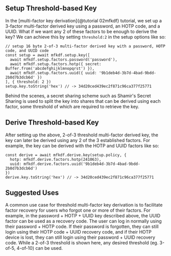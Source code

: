 ## Setup Threshold-based Key

In the [multi-factor key derivation]{@tutorial 02mfkdf} tutorial, we set up a 3-factor multi-factor derived key using a password, an HOTP code, and a UUID. What if we want any 2 of these factors to be enough to derive the key? We can achieve this by setting `threshold:2` in the setup options like so:

```
// setup 16 byte 2-of-3 multi-factor derived key with a password, HOTP code, and UUID code
const setup = await mfkdf.setup.key([
  await mfkdf.setup.factors.password('password'),
  await mfkdf.setup.factors.hotp({ secret: Buffer.from('abcdefghijklmnopqrst') }),
  await mfkdf.setup.factors.uuid({ uuid: '9b1deb4d-3b7d-4bad-9bdd-2b0d7b3dcb6d' })
], { threshold: 2 })
setup.key.toString('hex') // -> 34d20ced439ec2f871c96ca377f25771
```

Behind the scenes, a secret sharing scheme such as Shamir's Secret Sharing is used to split the key into shares that can be derived using each factor, some threshold of which are required to retrieve the key.

## Derive Threshold-based Key

After setting up the above, 2-of-3 threshold multi-factor derived key, the key can later be derived using any 2 of the 3 established factors. For example, the key can be derived with the HOTP and UUID factors like so:

```
const derive = await mfkdf.derive.key(setup.policy, {
  hotp: mfkdf.derive.factors.hotp(241063),
  uuid: mfkdf.derive.factors.uuid('9b1deb4d-3b7d-4bad-9bdd-2b0d7b3dcb6d')
})
derive.key.toString('hex') // -> 34d20ced439ec2f871c96ca377f25771
```

## Suggested Uses

A common use case for threshold multi-factor key derivation is to facilitate factor recovery for users who forgot one or more of their factors. For example, in the password + HOTP + UUID key described above, the UUID factor can be used as a recovery code. The user can log in normally using their password + HOTP code. If their password is forgotten, they can still login using their HOTP code + UUID recovery code, and if their HOTP device is lost, they can still login using their password + UUID recovery code. While a 2-of-3 threshold is shown here, any desired threshold (eg. 3-of-5, 4-of-10) can be used.
